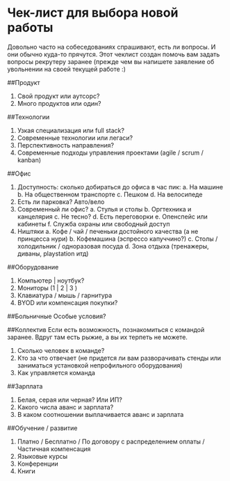 # Чек-лист для выбора новой работы
Довольно часто на собеседованиях спрашивают, есть ли вопросы. И они обычно куда-то прячутся. Этот чеклист создан помочь вам задать вопросы рекрутеру заранее (прежде чем вы напишете заявление об увольнении на своей текущей работе :) 

##Продукт
1. Свой продукт или аутсорс?
2. Много продуктов или один?

##Технологии
1. Узкая специализация или full stack?
2. Современные технологии или легаси?
3. Перспективность направления?
4. Современные подходы управления проектами (agile / scrum / kanban)

##Офис
1. Доступность: сколько добираться до офиса в час пик:
  a. На машине
  b. На общественном транспорте
  c. Пешком 
  d. На велосипеде
2. Есть ли парковка? Авто/вело
3. Современный ли офис?
  a. Стулья и столы
  b. Оргтехника и канцелярия
  c. Не тесно?
  d. Есть переговорки
  e. Опенспейс или кабинеты
  f. Служба охраны или свободный доступ
3. Ништяки
  a. Кофе / чай / печеньки достойного качества (а не принцесса нури)
  b. Кофемашина (эспрессо капуччино?) 
  c. Столы / холодильник / одноразовая посуда
  d. Зона отдыха (тренажеры, диваны, playstation итд)

##Оборудование
1. Компьютер | ноутбук?
2. Мониторы (1 | 2 | 3 )
3. Клавиатура / мышь / гарнитура
4. BYOD или компенсация покупки?

##Больничные
Особые условия? 

##Коллектив
Если есть возможность, познакомиться с командой заранее. Вдруг там есть рыжие, а вы их терпеть не можете.
1. Сколько человек в команде?
2. Кто за что отвечает (не придется ли вам разворачивать стенды или заниматься установкой непрофильного оборудования)
3. Как управляется команда

##Зарплата
1. Белая, серая или черная? Или ИП? 
2. Какого числа аванс и зарплата?
3. В каком соотношении выплачивается аванс и зарплата

##Обучение / развитие
1. Платно / Бесплатно / По договору с распределением оплаты / Частичная компенсация
2. Языковые курсы
3. Конференции
4. Книги
